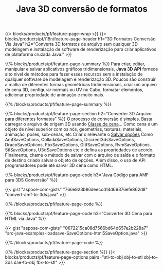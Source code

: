 ﻿---
title: Java 3D conversão de formatos
url: /pt/java/conversion/
description: Converta 3D formatos amf 3ds amf ase att dae drc dxf fbx gltf jt oj ply rvm stl u3d usdz usd vrml x com poucas linhas de Java código via Java biblioteca.
---
{{< blocks/products/pf/feature-page-wrap >}}
{{< blocks/products/pf/i18n/feature-page-header h1="3D Formatos Conversão Via Java" h2="Converta 3D formatos de arquivo sem qualquer 3D modelagem e instalação de software de renderização para criar aplicativos de plataforma cruzada Java." >}}

{{% blocks/products/pf/feature-page-summary %}}
Para criar, editar, manipular e salvar aplicativos gráficos tridimensionais, **Java 3D API** fornece alto nível de métodos para fazer esses recursos sem a instalação de qualquer software de modelagem e renderização 3D. Poucos são construir a malha de diferentes formas geométricas tridimensionais, criar um arquivo de cena 3D, configurar normais ou UV no Cubo, formatar elementos, adicionar propriedade de animação e muito mais. 

{{% /blocks/products/pf/feature-page-summary %}}

{{% blocks/products/pf/feature-page-section h2="Converter 3D Arquivo para diferentes formatos" %}}
O processo de conversão é simples. Basta carregar o arquivo de origem 3D usando [Classe de cena](https://apireference.aspose.com/3d/java/com.aspose.threed/Scene)... Como cena é um objeto de nível superior com os nós, geometrias, texturas, materiais, animação, poses, sub-cenas, etc Criar o relevante o [Salvar opções](https://apireference.aspose.com/3d/java/com.aspose.threed/SaveOptions) Como AmfSaveOptions, ColladaSaveOptions, Discreet3dsSaveOptions, DracoSaveOptions, FbxSaveOptions, GltfSaveOptions, RvmSaveOptions, StlSaveOptions, U3dSaveOptions etc e defina as propriedades de acordo. Finalmente, chame o método de salvar com o arquivo de saída e o formato de destino criado salvar o objeto de opções. Além disso, o uso de API programadores pode até salvar 3D cena como HTML.


{{% blocks/products/pf/feature-page-code h3="Java Código para AMF para 3DS Conversão" %}}

{{< gist "aspose-com-gists" "766e923b86deeccd14d69376efe862d8" "convert-amf-to-3ds.java" >}}

{{% /blocks/products/pf/feature-page-code %}}


{{% blocks/products/pf/feature-page-code h3="Converter 3D Cena para HTML via Java" %}}

{{< gist "aspose-com-gists" "0672215ca08d7566bd64d657e2b228a7" "src-java-examples-loadsave-SaveOptions-html5SaveOption.java" >}}

{{% /blocks/products/pf/feature-page-code %}}

{{% /blocks/products/pf/feature-page-section %}}
{{< blocks/products/pf/feature-page-options pairs="stl-to-obj obj-to-stl obj-to-3ds dae-to-obj fbx-to-stl" >}}